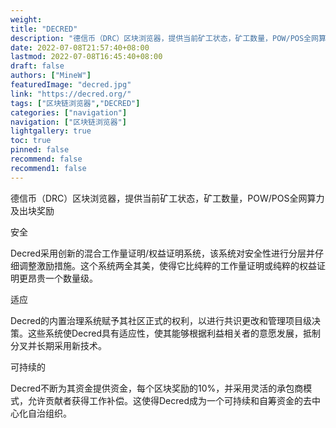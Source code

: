 ```yaml
---
weight: 
title: "DECRED"
description: "德信币（DRC）区块浏览器，提供当前矿工状态，矿工数量，POW/POS全网算力及出块奖励"
date: 2022-07-08T21:57:40+08:00
lastmod: 2022-07-08T16:45:40+08:00
draft: false
authors: ["MineW"]
featuredImage: "decred.jpg"
link: "https://decred.org/"
tags: ["区块链浏览器","DECRED"]
categories: ["navigation"]
navigation: ["区块链浏览器"]
lightgallery: true
toc: true
pinned: false
recommend: false
recommend1: false
---
```


德信币（DRC）区块浏览器，提供当前矿工状态，矿工数量，POW/POS全网算力及出块奖励

安全

Decred采用创新的混合工作量证明/权益证明系统，该系统对安全性进行分层并仔细调整激励措施。这个系统两全其美，使得它比纯粹的工作量证明或纯粹的权益证明更昂贵一个数量级。



适应

Decred的内置治理系统赋予其社区正式的权利，以进行共识更改和管理项目级决策。这些系统使Decred具有适应性，使其能够根据利益相关者的意愿发展，抵制分叉并长期采用新技术。



可持续的

Decred不断为其资金提供资金，每个区块奖励的10%，并采用灵活的承包商模式，允许贡献者获得工作补偿。这使得Decred成为一个可持续和自筹资金的去中心化自治组织。

